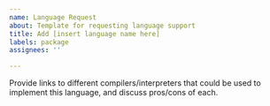 ```yaml
---
name: Language Request
about: Template for requesting language support
title: Add [insert language name here]
labels: package
assignees: ''

---
```


Provide links to different compilers/interpreters that could be used to implement this language, and discuss pros/cons of each.
